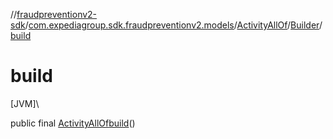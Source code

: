 //[fraudpreventionv2-sdk](../../../../index.md)/[com.expediagroup.sdk.fraudpreventionv2.models](../../index.md)/[ActivityAllOf](../index.md)/[Builder](index.md)/[build](build.md)

# build

[JVM]\

public final [ActivityAllOf](../index.md)[build](build.md)()
